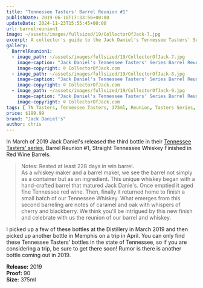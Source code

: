 ```yaml
---
title: "Tennessee Tasters' Barrel Reunion #1"
publishDate: 2019-06-18T17:33:56+00:00
updateDate: 2024-11-23T15:55:45+00:00
url: barrelreunion1
image: ~/assets/images/fullsized/19/CollectorOfJack-7.jpg
excerpt: A collector's guide to the Jack Daniel's Tennessee Tasters' Series Barrel Reunion #1 bottle.
gallery:
  BarrelReunion1:
  - image_path: ~/assets/images/fullsized/19/CollectorOfJack-7.jpg
    image-caption: "Jack Daniel's Tennessee Tasters' Series Barrel Reunion #1 bottle."
    image-copyright: © CollectorOfJack.com
  - image_path: ~/assets/images/fullsized/19/CollectorOfJack-8.jpg
    image-caption: "Jack Daniel's Tennessee Tasters' Series Barrel Reunion #1 bottle."
    image-copyright: © CollectorOfJack.com
  - image_path: ~/assets/images/fullsized/19/CollectorOfJack-9.jpg
    image-caption: "Jack Daniel's Tennessee Tasters' Series Barrel Reunion #1 bottle."
    image-copyright: © CollectorOfJack.com
tags: [ TN Tasters, Tennessee Tasters, 375ml, Reunion, Tasters Series, Tasters ]
price: $199.99
brand: "Jack Daniel's"
author: chris
---
```

In March of 2019 Jack Daniel's released the third bottle in their [Tennessee Tasters' series](/series/tasters-distillery), Barrel Reunion #1, Straight Tennessee Whiskey Finished in Red Wine Barrels. 

> Notes: Rested at least 228 days in win barrel.  
> As a whiskey maker and a barrel maker, we see the barrel not simply as a container but as an ingredient. This unique whiskey began with a hand-crafted barrel that matured Jack Danie's. Once emptied it aged fine Tennessee red wine. Then, finally it returned home to finish a small batch of our Tennessee Whiskey. What emerges from this second barreling are notes of caramel and oak with whispers of cherry and blackberry. We think you'll be intrigued by this new finish and celebrate with us the reunion of our barrel and whiskey.

I picked up a few of these bottles at the Distillery in March 2019 and then picked up another bottle in Memphis on a trip in April. You can only find these Tennessee Tasters' bottles in the state of Tennessee, so if you are considering a trip, be sure to get there soon! Rumor is there is another bottle coming out in 2019.

**Release:** 2019  
**Proof:** 90  
**Size:** 375ml  

